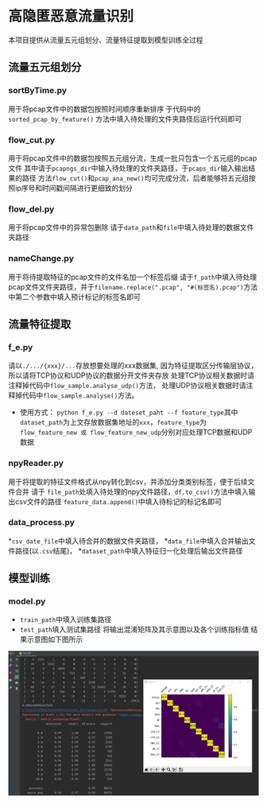 # 高隐匿恶意流量识别
本项目提供从流量五元组划分、流量特征提取到模型训练全过程

## 流量五元组划分
### sortByTime.py
用于将pcap文件中的数据包按照时间顺序重新排序
于代码中的 ```sorted_pcap_by_feature()``` 方法中填入待处理的文件夹路径后运行代码即可

### flow_cut.py
用于将pcap文件中的数据包按照五元组分流，生成一批只包含一个五元组的pcap文件
其中请于```pcapngs_dir```中输入待处理的文件夹路径，于```pcaps_dir```输入输出结果的路径
方法```flow_cut()```和```pcap_ana_new()```均可完成分流，后者能够将五元组按照ip序号和时间戳间隔进行更细致的划分

### flow_del.py
用于将pcap文件中的异常包删除
请于```data_path```和```file```中填入待处理的数据文件夹路径

### nameChange.py
用于将待提取特征的pcap文件的文件名加一个标签后缀
请于`f_path`中填入待处理pcap文件文件夹路径，并于`filename.replace(".pcap", "#(标签名).pcap")`方法中第二个参数中填入预计标记的标签名即可

## 流量特征提取
### f_e.py
请以`./.../{xxx}/...`存放想要处理的xxx数据集, 因为特征提取区分传输层协议，所以请将TCP协议和UDP协议的数据分开文件夹存放
处理TCP协议相关数据时请注释掉代码中```flow_sample.analyse_udp()```方法，
处理UDP协议相关数据时请注释掉代码中```flow_sample.analyse()```方法。
* 使用方式：
` python f_e.py --d dateset_paht --f feature_type `其中`dataset_path`为上文存放数据集地址的`xxx`，`feature_type`为`flow_feature_new 或 flow_feature_new_udp`分别对应处理TCP数据和UDP数据
### npyReader.py
用于将提取的特征文件格式从npy转化到csv，并添加分类类别标签，便于后续文件合并
请于 `file_path`处填入待处理的npy文件路径，`df.to_csv()`方法中填入输出csv文件的路径
`feature_data.append()`中填入待标记的标记名即可
### data_process.py
*`csv_date_file`中填入待合并的数据文件夹路径，
*`data_file`中填入合并输出文件路径(以`.csv`结尾)，
*`dataset_path`中填入特征归一化处理后输出文件路径

## 模型训练
### model.py
* `train_path`中填入训练集路径
* `test_path`填入测试集路径
将输出混淆矩阵及其示意图以及各个训练指标值
结果示意图如下图所示

![cc](https://github.com/student-limo/multi-classification-lv/blob/master/e1ccc72f86e4fc200fda2cd4fab1cd1.png)

